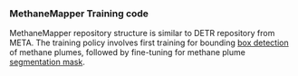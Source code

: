 ### MethaneMapper Training code
MethaneMapper repository structure is similar to DETR repository from META. The training policy involves first training for bounding [box detection](https://github.com/UCSB-VRL/MethaneMapper-Spectral-Absorption-aware-Hyperspectral-Transformer-for-Methane-Detection/blob/main/methanemapper/plume_box_run.sh) of methane plumes, followed by fine-tuning for methane plume [segmentation mask](https://github.com/UCSB-VRL/MethaneMapper-Spectral-Absorption-aware-Hyperspectral-Transformer-for-Methane-Detection/blob/main/methanemapper/plume_mask_run.sh).

